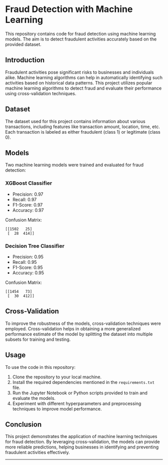# Fraud Detection with Machine Learning

This repository contains code for fraud detection using machine learning models. The aim is to detect fraudulent activities accurately based on the provided dataset.

## Introduction

Fraudulent activities pose significant risks to businesses and individuals alike. Machine learning algorithms can help in automatically identifying such activities based on historical data patterns. This project utilizes popular machine learning algorithms to detect fraud and evaluate their performance using cross-validation techniques.

## Dataset

The dataset used for this project contains information about various transactions, including features like transaction amount, location, time, etc. Each transaction is labeled as either fraudulent (class 1) or legitimate (class 0).

## Models

Two machine learning models were trained and evaluated for fraud detection:

### XGBoost Classifier

- Precision: 0.97
- Recall: 0.97
- F1-Score: 0.97
- Accuracy: 0.97

Confusion Matrix:
```
[[1502   25]
 [  28  414]]
```

### Decision Tree Classifier

- Precision: 0.95
- Recall: 0.95
- F1-Score: 0.95
- Accuracy: 0.95

Confusion Matrix:
```
[[1454   73]
 [  30  412]]
```

## Cross-Validation

To improve the robustness of the models, cross-validation techniques were employed. Cross-validation helps in obtaining a more generalized performance estimate of the model by splitting the dataset into multiple subsets for training and testing.

## Usage

To use the code in this repository:

1. Clone the repository to your local machine.
2. Install the required dependencies mentioned in the `requirements.txt` file.
3. Run the Jupyter Notebook or Python scripts provided to train and evaluate the models.
4. Experiment with different hyperparameters and preprocessing techniques to improve model performance.

## Conclusion

This project demonstrates the application of machine learning techniques for fraud detection. By leveraging cross-validation, the models can provide more reliable predictions, helping businesses in identifying and preventing fraudulent activities effectively.

---
